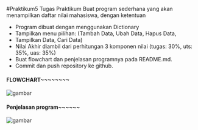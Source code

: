 #Praktikum5
Tugas Praktikum
Buat program sederhana yang akan menampilkan daftar nilai
mahasiswa, dengan ketentuan

- Program dibuat dengan menggunakan Dictionary
- Tampilkan menu pilihan: (Tambah Data, Ubah Data, Hapus Data,
- Tampilkan Data, Cari Data)
- Nilai Akhir diambil dari perhitungan 3 komponen nilai (tugas: 30%, uts: 35%, uas: 35%)
- Buat flowchart dan penjelasan programnya pada README.md.
- Commit dan push repository ke github.

#### FLOWCHART~~~~~~~~
![gambar](https://user-images.githubusercontent.com/56957725/70366468-1a2f7680-18ca-11ea-9bb9-c8b13fef0a04.png)

#### Penjelasan program~~~~~~
![gambar](https://user-images.githubusercontent.com/56957725/70305916-21a63f80-1838-11ea-937a-41e13512f019.png)
